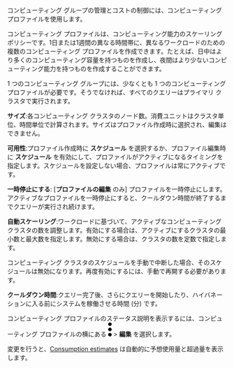 コンピューティング グループの管理とコストの制御には、コンピューティング プロファイルを使用します。

コンピューティング プロファイルは、コンピューティング能力のスケーリングポリシーです。1日または1週間の異なる時間帯に、異なるワークロードのための複数のコンピューティング プロファイルを作成できます。たとえば、日中はより多くのコンピューティング容量を持つものを作成し、夜間はより少ないコンピューティング能力を持つものを作成することができます。

1 つのコンピューティング グループには、少なくとも 1 つのコンピューティング プロファイルが必要です。そうでなければ、すべてのクエリーはプライマリ クラスタで実行されます。

**サイズ**:各コンピューティング クラスタのノード数。消費ユニットはクラスタ単位、時間単位で計算されます。サイズはプロファイル作成時に選択され、編集はできません。

**可用性**:プロファイル作成時に **スケジュール** を選択するか、プロファイル編集時に **スケジュール** を有効にして、プロファイルがアクティブになるタイミングを指定します。スケジュールを設定しない場合、プロファイルは常にアクティブです。

**一時停止にする**: \[**プロファイルの編集** のみ\] プロファイルを一時停止にします。アクティブなプロファイルを一時停止にすると、クールダウン時間が終了するまでクエリーが実行され続けます。

**自動スケーリング**:ワークロードに基づいて、アクティブなコンピューティング クラスタの数を調整します。有効にする場合は、アクティブにするクラスタの最小数と最大数を指定します。無効にする場合は、クラスタの数を定数で指定します。

コンピューティング クラスタのスケジュールを手動で中断した場合、そのスケジュールは無効になります。再度有効にするには、手動で再開する必要があります。

**クールダウン時間**:クエリー完了後、さらにクエリーを開始したり、ハイバネーションに入る前にシステムを稼働させる時間 (分) です。

コンピューティング プロファイルのステータス説明を表示するには、コンピューティング プロファイルの横にある ![kebab menu](Images/zsz1597101912145.svg) \> **編集** を選択します。

変更を行うと、[Consumption estimates](aow1703107228725.md) は自動的に予想使用量と超過量を表示します。
